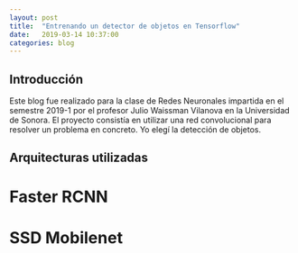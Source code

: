```yaml
---
layout: post
title:  "Entrenando un detector de objetos en Tensorflow"
date:   2019-03-14 10:37:00
categories: blog
---
```


## Introducción 
Este blog fue realizado para la clase de Redes Neuronales impartida en el semestre 2019-1 por el profesor Julio Waissman Vilanova en la Universidad de Sonora. El proyecto consistía en utilizar una red convolucional para resolver un problema en concreto. Yo elegí la detección de objetos.
## Arquitecturas utilizadas
# Faster RCNN

# SSD Mobilenet
